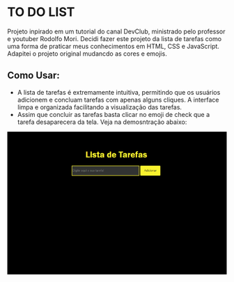 # TO DO LIST

Projeto inpirado em um tutorial do canal DevClub, ministrado pelo professor e youtuber Rodolfo Mori. Decidi fazer este projeto da lista de tarefas como uma forma de praticar meus conhecimentos em HTML, CSS e JavaScript. Adapitei o projeto original mudancdo as cores e emojis. 

## Como Usar: 
- A lista de tarefas é extremamente intuitiva, permitindo que os usuários adicionem e concluam tarefas com apenas alguns cliques. A interface limpa e organizada facilitando a visualização das tarefas. 
- Assim que concluir as tarefas basta clicar no emoji de check que a tarefa desaparecera da tela. Veja na demosntração abaixo: 

![animação-todolist](https://github.com/LorraineF-A/TODOLIST/blob/main/assets/Anima%C3%A7%C3%A3o-TODOLIST.gif)
